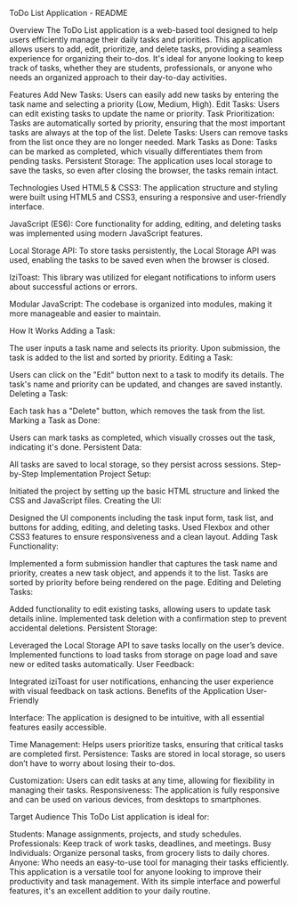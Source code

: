 ToDo List Application - README 

Overview The ToDo List application is a web-based
tool designed to help users efficiently manage their daily tasks and priorities.
This application allows users to add, edit, prioritize, and delete tasks,
providing a seamless experience for organizing their to-dos. 
It's ideal for
anyone looking to keep track of tasks, whether they are students, professionals,
or anyone who needs an organized approach to their day-to-day activities.

<!-- !---------------------------------------------------------------------------------- -->

Features Add New Tasks: Users can easily add new tasks by entering the task name
and selecting a priority (Low, Medium, High). 
Edit Tasks: Users can edit
existing tasks to update the name or priority. 
Task Prioritization: Tasks are
automatically sorted by priority, ensuring that the most important tasks are
always at the top of the list. 
Delete Tasks: Users can remove tasks from the
list once they are no longer needed. 
Mark Tasks as Done: Tasks can be marked as
completed, which visually differentiates them from pending tasks. 
Persistent Storage: The application uses local storage to save the tasks, so even after
closing the browser, the tasks remain intact.

<!-- !---------------------------------------------------------------------------------- -->

Technologies Used 
HTML5 & CSS3: The application structure and styling were built
using HTML5 and CSS3, ensuring a responsive and user-friendly interface.

JavaScript (ES6): Core functionality for adding, editing, and deleting tasks was
implemented using modern JavaScript features. 

Local Storage API: To store tasks
persistently, the Local Storage API was used, enabling the tasks to be saved
even when the browser is closed. 

IziToast: This library was utilized for elegant
notifications to inform users about successful actions or errors. 

Modular JavaScript: The codebase is organized into modules, making it more manageable
and easier to maintain.

<!-- !---------------------------------------------------------------------------------- -->

How It Works Adding a Task:

The user inputs a task name and selects its priority. Upon submission, the task
is added to the list and sorted by priority. Editing a Task:

Users can click on the "Edit" button next to a task to modify its details. The
task's name and priority can be updated, and changes are saved instantly.
Deleting a Task:

Each task has a "Delete" button, which removes the task from the list. Marking a
Task as Done:

Users can mark tasks as completed, which visually crosses out the task,
indicating it's done. Persistent Data:

All tasks are saved to local storage, so they persist across sessions.
Step-by-Step Implementation Project Setup:

Initiated the project by setting up the basic HTML structure and linked the CSS
and JavaScript files. Creating the UI:

Designed the UI components including the task input form, task list, and buttons
for adding, editing, and deleting tasks. Used Flexbox and other CSS3 features to
ensure responsiveness and a clean layout. Adding Task Functionality:

Implemented a form submission handler that captures the task name and priority,
creates a new task object, and appends it to the list. Tasks are sorted by
priority before being rendered on the page. Editing and Deleting Tasks:

Added functionality to edit existing tasks, allowing users to update task
details inline. Implemented task deletion with a confirmation step to prevent
accidental deletions. Persistent Storage:

Leveraged the Local Storage API to save tasks locally on the user’s device.
Implemented functions to load tasks from storage on page load and save new or
edited tasks automatically. User Feedback:

Integrated iziToast for user notifications, enhancing the user experience with
visual feedback on task actions. Benefits of the Application User-Friendly

Interface: The application is designed to be intuitive, with all essential
features easily accessible. 

Time Management: Helps users prioritize tasks,
ensuring that critical tasks are completed first. Persistence: Tasks are stored
in local storage, so users don’t have to worry about losing their to-dos.

Customization: Users can edit tasks at any time, allowing for flexibility in
managing their tasks. Responsiveness: The application is fully responsive and
can be used on various devices, from desktops to smartphones.

<!-- !---------------------------------------------------------------------------------- -->

Target Audience This ToDo List application is ideal for:

Students: Manage assignments, projects, and study schedules. 
Professionals: Keep track of work tasks, deadlines, and meetings. 
Busy Individuals: Organize personal tasks, from grocery lists to daily chores. 
Anyone: Who needs an easy-to-use tool for managing their tasks efficiently. 
This application is a
versatile tool for anyone looking to improve their productivity and task
management. With its simple interface and powerful features, it's an excellent
addition to your daily routine.
